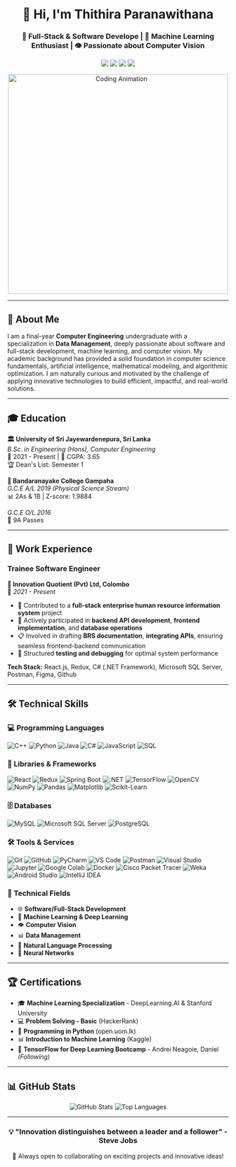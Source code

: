 <div align="center">
  <h1>👋 Hi, I'm Thithira Paranawithana</h1>
  <h3>🚀 Full-Stack & Software Develope | 🤖 Machine Learning Enthusiast | 👁️ Passionate about Computer Vision</h3>
  
  <p>
    <a href="mailto:thithiraparanawithana@gmail.com"><img src="https://img.shields.io/badge/Email-D14836?style=for-the-badge&logo=gmail&logoColor=white"/></a>
    <a href="https://linkedin.com/in/thithiraparanawithana"><img src="https://img.shields.io/badge/LinkedIn-0077B5?style=for-the-badge&logo=linkedin&logoColor=white"/></a>
    <a href="https://thithira-paranawithana.github.io/"><img src="https://img.shields.io/badge/Website-000000?style=for-the-badge&logo=About.me&logoColor=white"/></a>
    <a href="tel:+94714083374"><img src="https://img.shields.io/badge/Phone-25D366?style=for-the-badge&logo=whatsapp&logoColor=white"/></a>
  </p>
</div>

<div align="center">
  <img src="https://media.giphy.com/media/qgQUggAC3Pfv687qPC/giphy.gif" alt="Coding Animation" width="500"/>
</div>


---

## 🎯 About Me

I am a final-year **Computer Engineering** undergraduate with a specialization in **Data Management**, deeply passionate about software and full-stack development, machine learning, and computer vision. My academic background has provided a solid foundation in computer science fundamentals, artificial intelligence, mathematical modeling, and algorithmic optimization. I am naturally curious and motivated by the challenge of applying innovative technologies to build efficient, impactful, and real-world solutions.

---

## 🎓 Education

**🏛️ University of Sri Jayewardenepura, Sri Lanka**  
*B.Sc. in Engineering (Hons), Computer Engineering*  
📅 2021 - Present | 🎯 CGPA: 3.65  
🏆 Dean's List: Semester 1

**🏫 Bandaranayake College Gampaha**  
*G.C.E A/L 2019 (Physical Science Stream)*  
📊 2As & 1B | Z-score: 1.9884

*G.C.E O/L 2016*  
🏅 9A Passes

---

## 💼 Work Experience

### **Trainee Software Engineer**
**🏢 Innovation Quotient (Pvt) Ltd, Colombo**  
📅 *2021 - Present*

- 🔧 Contributed to a **full-stack enterprise human resource information system** project
- 🔗 Actively participated in **backend API development**, **frontend implementation**, and **database operations**
- 📋 Involved in drafting **BRS documentation**, **integrating APIs**, ensuring seamless frontend-backend communication
- 🧪 Structured **testing and debugging** for optimal system performance

**Tech Stack:** React.js, Redux, C# (.NET Framework), Microsoft SQL Server, Postman, Figma, Github

---

## 🛠️ Technical Skills

### **💻 Programming Languages**
![C++](https://img.shields.io/badge/C++-00599C?style=flat-square&logo=c%2B%2B&logoColor=white)
![Python](https://img.shields.io/badge/Python-3776AB?style=flat-square&logo=python&logoColor=white)
![Java](https://img.shields.io/badge/Java-ED8B00?style=flat-square&logo=java&logoColor=white)
![C#](https://img.shields.io/badge/C%23-239120?style=flat-square&logo=c-sharp&logoColor=white)
![JavaScript](https://img.shields.io/badge/JavaScript-F7DF1E?style=flat-square&logo=javascript&logoColor=black)
![SQL](https://img.shields.io/badge/SQL-4479A1?style=flat-square&logo=mysql&logoColor=white)

### **🔧 Libraries & Frameworks**
![React](https://img.shields.io/badge/React-20232A?style=flat-square&logo=react&logoColor=61DAFB)
![Redux](https://img.shields.io/badge/Redux-593D88?style=flat-square&logo=redux&logoColor=white)
![Spring Boot](https://img.shields.io/badge/Spring_Boot-6DB33F?style=flat-square&logo=spring-boot&logoColor=white)
![.NET](https://img.shields.io/badge/.NET-5C2D91?style=flat-square&logo=.net&logoColor=white)
![TensorFlow](https://img.shields.io/badge/TensorFlow-FF6F00?style=flat-square&logo=tensorflow&logoColor=white)
![OpenCV](https://img.shields.io/badge/OpenCV-27338e?style=flat-square&logo=OpenCV&logoColor=white)
![NumPy](https://img.shields.io/badge/NumPy-013243?style=flat-square&logo=numpy&logoColor=white)
![Pandas](https://img.shields.io/badge/Pandas-150458?style=flat-square&logo=pandas&logoColor=white)
![Matplotlib](https://img.shields.io/badge/Matplotlib-11557c?style=flat-square&logo=python&logoColor=white)
![Scikit-Learn](https://img.shields.io/badge/Scikit--Learn-F7931E?style=flat-square&logo=scikit-learn&logoColor=white)

### **🗄️ Databases**
![MySQL](https://img.shields.io/badge/MySQL-00000F?style=flat-square&logo=mysql&logoColor=white)
![Microsoft SQL Server](https://img.shields.io/badge/Microsoft_SQL_Server-CC2927?style=flat-square&logo=microsoft-sql-server&logoColor=white)
![PostgreSQL](https://img.shields.io/badge/PostgreSQL-316192?style=flat-square&logo=postgresql&logoColor=white)

### **🛠️ Tools & Services**
![Git](https://img.shields.io/badge/Git-F05032?style=flat-square&logo=git&logoColor=white)
![GitHub](https://img.shields.io/badge/GitHub-100000?style=flat-square&logo=github&logoColor=white)
![PyCharm](https://img.shields.io/badge/PyCharm-000000?style=flat-square&logo=pycharm&logoColor=white)
![VS Code](https://img.shields.io/badge/VS_Code-007ACC?style=flat-square&logo=visual-studio-code&logoColor=white)
![Postman](https://img.shields.io/badge/Postman-FF6C37?style=flat-square&logo=postman&logoColor=white)
![Visual Studio](https://img.shields.io/badge/Visual_Studio-5C2D91?style=flat-square&logo=visual-studio&logoColor=white)
![Jupyter](https://img.shields.io/badge/Jupyter-F37626?style=flat-square&logo=jupyter&logoColor=white)
![Google Colab](https://img.shields.io/badge/Google_Colab-F9AB00?style=flat-square&logo=google-colab&logoColor=white)
![Docker](https://img.shields.io/badge/Docker-2496ED?style=flat-square&logo=docker&logoColor=white)
![Cisco Packet Tracer](https://img.shields.io/badge/Cisco_Packet_Tracer-1BA0D7?style=flat-square&logo=cisco&logoColor=white)
![Weka](https://img.shields.io/badge/Weka-FF6B35?style=flat-square&logo=weka&logoColor=white)
![Android Studio](https://img.shields.io/badge/Android_Studio-3DDC84?style=flat-square&logo=android-studio&logoColor=white)
![IntelliJ IDEA](https://img.shields.io/badge/IntelliJ_IDEA-000000?style=flat-square&logo=intellij-idea&logoColor=white)


### **🎯 Technical Fields**
- 🌐 **Software/Full-Stack Development**
- 🤖 **Machine Learning & Deep Learning**
- 👁️ **Computer Vision**
- 📊 **Data Management**
- 🧠 **Natural Language Processing**
- 🔗 **Neural Networks**

---

## 🏆 Certifications

- 🎓 **Machine Learning Specialization** - DeepLearning.AI & Stanford University
- 💻 **Problem Solving - Basic** (HackerRank)
- 🐍 **Programming in Python** (open.uom.lk)
- 📊 **Introduction to Machine Learning** (Kaggle)
- 🧠 **TensorFlow for Deep Learning Bootcamp** - Andrei Neagoie, Daniel *(Following)*

---

## 📊 GitHub Stats

<div align="center">
  <img src="https://github-readme-stats.vercel.app/api?username=Thithira-Paranawithana&show_icons=true&theme=radical" alt="GitHub Stats" />
  <img src="https://github-readme-stats.vercel.app/api/top-langs/?username=Thithira-Paranawithana&layout=compact&theme=radical" alt="Top Languages" />
</div>

---

<div align="center">
  <h3>💡 "Innovation distinguishes between a leader and a follower" - Steve Jobs</h3>
  <p>🌟 Always open to collaborating on exciting projects and innovative ideas!</p>
</div>
